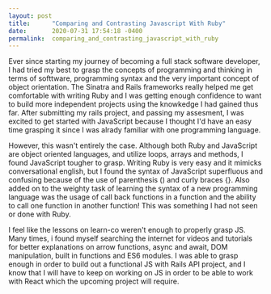 ```yaml
---
layout: post
title:      "Comparing and Contrasting Javascript With Ruby"
date:       2020-07-31 17:54:18 -0400
permalink:  comparing_and_contrasting_javascript_with_ruby
---
```





Ever since starting my journey of becoming a full stack software developer, I had tried my best to grasp the concepts of programming and thinking in terms of softtware, programming syntax and the very important concept of object orientation. The Sinatra and Rails frameworks really helped me get comfortable with writing Ruby and I was getting enough confidence to want to build more independent projects using the knowkedge I had gained thus far. After submitting my rails project, and passing my assesment, I was excited to get started with JavaScript because I thought I'd have an easy time grasping it since I was alrady familiar with one programming language. 

However, this wasn't entirely the case. Although both Ruby and JavaScript are object oriented languages, and utilize loops, arrays and methods, I found JavaScript tougher to grasp. Writing Ruby is very easy and it mimicks conversational english, but I found the syntax of JavaScript superfluous and confusing because of the use of parenthesis () and curly braces {}. Also added on to the weighty task of learning the syntax of a new programming language was the usage of call back functions in a function and the ability to call one function in another function! This was something I had not seen or done with Ruby. 

I feel like the lessons on learn-co weren't enough to properly grasp JS. Many times, i found myself searching the internet for videos and tutorials for better explanations on arrow functions, async and await, DOM manipulation,  built in functions and ES6 modules. I was able to grasp enough in order to build out a functional JS with Rails API project, and I know that I will have to keep on working on JS in order to be able to work with React which the upcoming project will require. 


